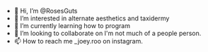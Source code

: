 - 👋 Hi, I’m @RosesGuts
- 👀 I’m interested in alternate aesthetics and taxidermy
- 🌱 I’m currently learning how to program
- 💞️ I’m looking to collaborate on I'm not much of a people person. 
- 📫 How to reach me _joey.roo on instagram. 

<!---
RosesGuts/RosesGuts is a ✨ special ✨ repository because its `README.md` (this file) appears on your GitHub profile.
You can click the Preview link to take a look at your changes.
--->
